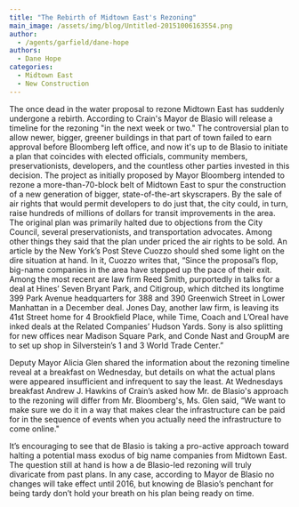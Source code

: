 ```yaml
---
title: "The Rebirth of Midtown East's Rezoning"
main_image: /assets/img/blog/Untitled-20151006163554.png
author:
  - /agents/garfield/dane-hope
authors:
  - Dane Hope
categories:
  - Midtown East
  - New Construction
---
```

<p>The once dead in the water proposal to rezone Midtown East has suddenly undergone a rebirth.  According to Crain's Mayor de Blasio will release a timeline for the rezoning "in the next week or two." The controversial plan to allow newer, bigger, greener buildings in that part of town failed to earn approval before Bloomberg left office, and now it's up to de Blasio to initiate a plan that coincides with elected officials, community members, preservationists, developers, and the countless other parties invested in this decision.  The project as initially proposed by Mayor Bloomberg intended to rezone a more-than-70-block belt of Midtown East to spur the construction of a new generation of bigger, state-of-the-art skyscrapers. By the sale of air rights that would permit developers to do just that, the city could, in turn, raise hundreds of millions of dollars for transit improvements in the area. The original plan was primarily halted due to objections from the City Council, several preservationists, and transportation advocates.  Among other things they said that the plan under priced the air rights to be sold.  An article by the New York’s Post Steve Cuozzo should shed some light on the dire situation at hand. In it, Cuozzo writes that, “Since the proposal’s flop, big-name companies in the area have stepped up the pace of their exit. Among the most recent are law firm Reed Smith, purportedly in talks for a deal at Hines’ Seven Bryant Park, and Citigroup, which ditched its longtime 399 Park Avenue headquarters for 388 and 390 Greenwich Street in Lower Manhattan in a December deal. Jones Day, another law firm, is leaving its 41st Street home for 4 Brookfield Place, while Time, Coach and L’Oreal have inked deals at the Related Companies’ Hudson Yards. Sony is also splitting for new offices near Madison Square Park, and Conde Nast and GroupM are to set up shop in Silverstein’s 1 and 3 World Trade Center.” </p><p>Deputy Mayor Alicia Glen shared the information about the rezoning timeline reveal at a breakfast on Wednesday, but details on what the actual plans were appeared insufficient and infrequent to say the least.  At Wednesdays breakfast Andrew J. Hawkins of Crain’s asked how Mr. de Blasio's approach to the rezoning will differ from Mr. Bloomberg's, Ms. Glen said, “We want to make sure we do it in a way that makes clear the infrastructure can be paid for in the sequence of events when you actually need the infrastructure to come online."<br></p><p>It’s encouraging to see that de Blasio is taking a pro-active approach toward halting a potential mass exodus of big name companies from Midtown East.  The question still at hand is how a de Blasio-led rezoning will truly divaricate from past plans. In any case, according to Mayor de Blasio no changes will take effect until 2016, but knowing de Blasio’s penchant for being tardy don’t hold your breath on his plan being ready on time.<span></span><br></p>